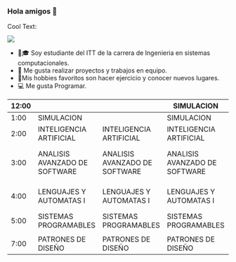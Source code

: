 ### Hola amigos 👋

<a href="http://cooltext.com" target="_top"><img src="https://cooltext.com/images/ct_pixel.gif" width="80" height="15" alt="Cool Text: Logo and Graphics Generator" border="0" /></a>

![](https://images.cooltext.com/5508841.png)

- 🧑🎓 Soy estudiante del ITT de la carrera de Ingenieria en sistemas computacionales.
- 👯 Me gusta realizar proyectos y trabajos en equipo.
- 🤾‍Mis hobbies favoritos son hacer ejercicio y conocer nuevos lugares.
- 💻 Me gusta Programar.



<table class="tg">
<thead>
  <tr>
    <th class="tg-0pky">12:00</th>
    <th class="tg-0pky"></th>
    <th class="tg-0pky"></th>
    <th class="tg-0pky">SIMULACION</th>
    <th class="tg-0pky"></th>
    <th class="tg-0pky">SIMULACION</th>
  </tr>
</thead>
<tbody>
  <tr>
    <td class="tg-0pky">1:00</td>
    <td class="tg-0pky">SIMULACION</td>
    <td class="tg-0pky"></td>
    <td class="tg-0pky">SIMULACION</td>
    <td class="tg-0pky"></td>
    <td class="tg-0pky">SIMULACION</td>
  </tr>
  <tr>
    <td class="tg-0pky">2:00</td>
    <td class="tg-0pky">INTELIGENCIA ARTIFICIAL</td>
    <td class="tg-0pky">INTELIGENCIA ARTIFICIAL</td>
    <td class="tg-0pky">INTELIGENCIA ARTIFICIAL</td>
    <td class="tg-0pky">INTELIGENCIA ARTIFICIAL</td>
    <td class="tg-0pky"></td>
  </tr>
  <tr>
    <td class="tg-0pky">3:00</td>
    <td class="tg-0pky">ANALISIS AVANZADO DE SOFTWARE</td>
    <td class="tg-0pky">ANALISIS AVANZADO DE SOFTWARE</td>
    <td class="tg-0pky">ANALISIS AVANZADO DE SOFTWARE</td>
    <td class="tg-0pky">ANALISIS AVANZADO DE SOFTWARE</td>
    <td class="tg-0pky">ANALISIS AVANZADO DE SOFTWARE</td>
  </tr>
  <tr>
    <td class="tg-0pky">4:00</td>
    <td class="tg-0pky">LENGUAJES Y AUTOMATAS I</td>
    <td class="tg-0pky">LENGUAJES Y AUTOMATAS I</td>
    <td class="tg-0pky">LENGUAJES Y AUTOMATAS I</td>
    <td class="tg-0pky">LENGUAJES Y AUTOMATAS I</td>
    <td class="tg-0pky">LENGUAJES Y AUTOMATAS</td>
  </tr>
  <tr>
    <td class="tg-0pky">5:00</td>
    <td class="tg-0pky">SISTEMAS PROGRAMABLES</td>
    <td class="tg-0pky">SISTEMAS PROGRAMABLES</td>
    <td class="tg-0pky">SISTEMAS PROGRAMABLES</td>
    <td class="tg-0pky">SISTEMAS PROGRAMABLES</td>
    <td class="tg-0pky"></td>
  </tr>
  <tr>
    <td class="tg-0pky"></td>
    <td class="tg-0pky"></td>
    <td class="tg-0pky"></td>
    <td class="tg-0pky"></td>
    <td class="tg-0pky"></td>
    <td class="tg-0pky"></td>
  </tr>
  <tr>
    <td class="tg-0pky">7:00</td>
    <td class="tg-0pky">PATRONES DE DISEÑO</td>
    <td class="tg-0pky">PATRONES DE DISEÑO</td>
    <td class="tg-0pky">PATRONES DE DISEÑO</td>
    <td class="tg-0pky">PATRONES DE DISEÑO</td>
    <td class="tg-0pky">PATRONES DE DISEÑO</td>
  </tr>
  <tr>
  


